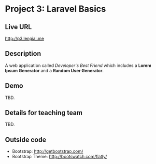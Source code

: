 # Project 3: Laravel Basics

## Live URL
<http://p3.lengjai.me>

## Description
A web application called *Developer's Best Friend* which includes a **Lorem Ipsum Generator** and a **Random User Generator**.

## Demo
TBD.

## Details for teaching team
TBD.

## Outside code
* Bootstrap: http://getbootstrap.com/
* Bootstrap Theme: http://bootswatch.com/flatly/
